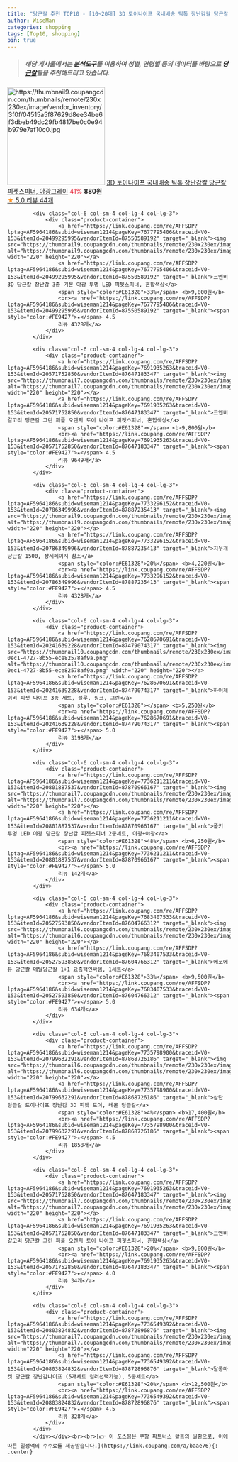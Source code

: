 ```yaml
---
title: "당근칼 추천 TOP10 - [10~20대] 3D 토이나이프 국내배송 틱톡 장난감칼 당근칼 피젯스피너, 야광그레이"
author: WiseMan
categories: shopping
tags: [Top10, shopping]
pin: true
---
```


> ##### 해당 게시물에서는 [**분석도구**](https://itemscout.io/)를 이용하여 **성별**, **연령별** 등의 데이터를 바탕으로 [**당근칼**](https://link.coupang.com/a/baae76)들을 추천해드리고 있습니다.
<div class="container"><div class="row">
            <div class="col-6 col-sm-4 col-lg-4 col-lg-3">
                <div class="product-container">
                    <a href="https://link.coupang.com/re/AFFSDP?lptag=AF5964186&subid=wiseman1214&pageKey=7584769944&traceid=V0-153&itemId=20052459731&vendorItemId=87290592536" target="_blank"><img src="https://thumbnail9.coupangcdn.com/thumbnails/remote/230x230ex/image/vendor_inventory/3f0f/04515a5f87629d8ee34be6f3dbeb49dc29fb4817be0c0e94b979e7af10c0.jpg" alt="https://thumbnail9.coupangcdn.com/thumbnails/remote/230x230ex/image/vendor_inventory/3f0f/04515a5f87629d8ee34be6f3dbeb49dc29fb4817be0c0e94b979e7af10c0.jpg" width="220" height="220"></a>
                    <a href="https://link.coupang.com/re/AFFSDP?lptag=AF5964186&subid=wiseman1214&pageKey=7584769944&traceid=V0-153&itemId=20052459731&vendorItemId=87290592536" target="_blank">3D 토이나이프 국내배송 틱톡 장난감칼 당근칼 피젯스피너, 야광그레이</a>
                    <span style="color:#E61328">41%</span> <b>880원</b>
                    <br><a href="https://link.coupang.com/re/AFFSDP?lptag=AF5964186&subid=wiseman1214&pageKey=7584769944&traceid=V0-153&itemId=20052459731&vendorItemId=87290592536" target="_blank"><span style="color:#FE9427">★</span> 5.0
                    리뷰 44개</a>
                </div>
            </div>
            
            <div class="col-6 col-sm-4 col-lg-4 col-lg-3">
                <div class="product-container">
                    <a href="https://link.coupang.com/re/AFFSDP?lptag=AF5964186&subid=wiseman1214&pageKey=7677795406&traceid=V0-153&itemId=20499295995&vendorItemId=87550589192" target="_blank"><img src="https://thumbnail9.coupangcdn.com/thumbnails/remote/230x230ex/image/vendor_inventory/ea01/e46fd9799a72e3999dd49c3f85c141883dbf9aca338033294d168932a926.jpg" alt="https://thumbnail9.coupangcdn.com/thumbnails/remote/230x230ex/image/vendor_inventory/ea01/e46fd9799a72e3999dd49c3f85c141883dbf9aca338033294d168932a926.jpg" width="220" height="220"></a>
                    <a href="https://link.coupang.com/re/AFFSDP?lptag=AF5964186&subid=wiseman1214&pageKey=7677795406&traceid=V0-153&itemId=20499295995&vendorItemId=87550589192" target="_blank">크앤비 3D 당근칼 장난감 3종 기본 야광 투명 LED 피젯스피너, 혼합색상</a>
                    <span style="color:#E61328">33%</span> <b>9,800원</b>
                    <br><a href="https://link.coupang.com/re/AFFSDP?lptag=AF5964186&subid=wiseman1214&pageKey=7677795406&traceid=V0-153&itemId=20499295995&vendorItemId=87550589192" target="_blank"><span style="color:#FE9427">★</span> 4.5
                    리뷰 4328개</a>
                </div>
            </div>
            
            <div class="col-6 col-sm-4 col-lg-4 col-lg-3">
                <div class="product-container">
                    <a href="https://link.coupang.com/re/AFFSDP?lptag=AF5964186&subid=wiseman1214&pageKey=7691935263&traceid=V0-153&itemId=20571752850&vendorItemId=87647183347" target="_blank"><img src="https://thumbnail7.coupangcdn.com/thumbnails/remote/230x230ex/image/vendor_inventory/dc39/7f2a78e43d4438dfe1e729ac7510952bca42c5fe23e4a39f8a099416f439.jpg" alt="https://thumbnail7.coupangcdn.com/thumbnails/remote/230x230ex/image/vendor_inventory/dc39/7f2a78e43d4438dfe1e729ac7510952bca42c5fe23e4a39f8a099416f439.jpg" width="220" height="220"></a>
                    <a href="https://link.coupang.com/re/AFFSDP?lptag=AF5964186&subid=wiseman1214&pageKey=7691935263&traceid=V0-153&itemId=20571752850&vendorItemId=87647183347" target="_blank">크앤비 갈고리 당근칼 그린 퍼플 오렌지 토이 나이프 피젯스피너, 혼합색상</a>
                    <span style="color:#E61328"></span> <b>9,800원</b>
                    <br><a href="https://link.coupang.com/re/AFFSDP?lptag=AF5964186&subid=wiseman1214&pageKey=7691935263&traceid=V0-153&itemId=20571752850&vendorItemId=87647183347" target="_blank"><span style="color:#FE9427">★</span> 4.5
                    리뷰 9649개</a>
                </div>
            </div>
            
            <div class="col-6 col-sm-4 col-lg-4 col-lg-3">
                <div class="product-container">
                    <a href="https://link.coupang.com/re/AFFSDP?lptag=AF5964186&subid=wiseman1214&pageKey=7733296152&traceid=V0-153&itemId=20786349996&vendorItemId=87887235413" target="_blank"><img src="https://thumbnail9.coupangcdn.com/thumbnails/remote/230x230ex/image/vendor_inventory/93ff/c29d72f51b274d02a9163fc178fb3a9753264f1df02dfa1815563aca95cc.png" alt="https://thumbnail9.coupangcdn.com/thumbnails/remote/230x230ex/image/vendor_inventory/93ff/c29d72f51b274d02a9163fc178fb3a9753264f1df02dfa1815563aca95cc.png" width="220" height="220"></a>
                    <a href="https://link.coupang.com/re/AFFSDP?lptag=AF5964186&subid=wiseman1214&pageKey=7733296152&traceid=V0-153&itemId=20786349996&vendorItemId=87887235413" target="_blank">지우개 당근칼 1500, 상세페이지 참조</a>
                    <span style="color:#E61328">20%</span> <b>4,220원</b>
                    <br><a href="https://link.coupang.com/re/AFFSDP?lptag=AF5964186&subid=wiseman1214&pageKey=7733296152&traceid=V0-153&itemId=20786349996&vendorItemId=87887235413" target="_blank"><span style="color:#FE9427">★</span> 4.5
                    리뷰 4328개</a>
                </div>
            </div>
            
            <div class="col-6 col-sm-4 col-lg-4 col-lg-3">
                <div class="product-container">
                    <a href="https://link.coupang.com/re/AFFSDP?lptag=AF5964186&subid=wiseman1214&pageKey=7628670691&traceid=V0-153&itemId=20241639228&vendorItemId=87479074317" target="_blank"><img src="https://thumbnail10.coupangcdn.com/thumbnails/remote/230x230ex/image/retail/images/2023/10/17/17/1/4ffd46ca-0ec1-4727-8b55-ece82578af9a.png" alt="https://thumbnail10.coupangcdn.com/thumbnails/remote/230x230ex/image/retail/images/2023/10/17/17/1/4ffd46ca-0ec1-4727-8b55-ece82578af9a.png" width="220" height="220"></a>
                    <a href="https://link.coupang.com/re/AFFSDP?lptag=AF5964186&subid=wiseman1214&pageKey=7628670691&traceid=V0-153&itemId=20241639228&vendorItemId=87479074317" target="_blank">하이제이비 피젯 나이프 3종 세트, 블루, 핑크, 그린</a>
                    <span style="color:#E61328"></span> <b>5,250원</b>
                    <br><a href="https://link.coupang.com/re/AFFSDP?lptag=AF5964186&subid=wiseman1214&pageKey=7628670691&traceid=V0-153&itemId=20241639228&vendorItemId=87479074317" target="_blank"><span style="color:#FE9427">★</span> 5.0
                    리뷰 3198개</a>
                </div>
            </div>
            
            <div class="col-6 col-sm-4 col-lg-4 col-lg-3">
                <div class="product-container">
                    <a href="https://link.coupang.com/re/AFFSDP?lptag=AF5964186&subid=wiseman1214&pageKey=7736211211&traceid=V0-153&itemId=20801887537&vendorItemId=87870966167" target="_blank"><img src="https://thumbnail7.coupangcdn.com/thumbnails/remote/230x230ex/image/vendor_inventory/4c12/b42fbb0ee991b0d64d6779c8017ddbc8b0d0f125d25aeb1aad64d4917c35.jpg" alt="https://thumbnail7.coupangcdn.com/thumbnails/remote/230x230ex/image/vendor_inventory/4c12/b42fbb0ee991b0d64d6779c8017ddbc8b0d0f125d25aeb1aad64d4917c35.jpg" width="220" height="220"></a>
                    <a href="https://link.coupang.com/re/AFFSDP?lptag=AF5964186&subid=wiseman1214&pageKey=7736211211&traceid=V0-153&itemId=20801887537&vendorItemId=87870966167" target="_blank">폴키 투명 LED 야광 당근칼 장난감 피젯스피너 2종세트, 야광+야광</a>
                    <span style="color:#E61328">48%</span> <b>6,250원</b>
                    <br><a href="https://link.coupang.com/re/AFFSDP?lptag=AF5964186&subid=wiseman1214&pageKey=7736211211&traceid=V0-153&itemId=20801887537&vendorItemId=87870966167" target="_blank"><span style="color:#FE9427">★</span> 5.0
                    리뷰 142개</a>
                </div>
            </div>
            
            <div class="col-6 col-sm-4 col-lg-4 col-lg-3">
                <div class="product-container">
                    <a href="https://link.coupang.com/re/AFFSDP?lptag=AF5964186&subid=wiseman1214&pageKey=7683407533&traceid=V0-153&itemId=20527593850&vendorItemId=87604766312" target="_blank"><img src="https://thumbnail6.coupangcdn.com/thumbnails/remote/230x230ex/image/vendor_inventory/5326/224bcccef24da1dc39fb8f61f5ffd3255659e59b5dc4a3ce62820ba1f58c.png" alt="https://thumbnail6.coupangcdn.com/thumbnails/remote/230x230ex/image/vendor_inventory/5326/224bcccef24da1dc39fb8f61f5ffd3255659e59b5dc4a3ce62820ba1f58c.png" width="220" height="220"></a>
                    <a href="https://link.coupang.com/re/AFFSDP?lptag=AF5964186&subid=wiseman1214&pageKey=7683407533&traceid=V0-153&itemId=20527593850&vendorItemId=87604766312" target="_blank">에코에듀 당근칼 메탈당근칼 1+1 요즘핵인싸템, 1세트</a>
                    <span style="color:#E61328">33%</span> <b>9,500원</b>
                    <br><a href="https://link.coupang.com/re/AFFSDP?lptag=AF5964186&subid=wiseman1214&pageKey=7683407533&traceid=V0-153&itemId=20527593850&vendorItemId=87604766312" target="_blank"><span style="color:#FE9427">★</span> 5.0
                    리뷰 634개</a>
                </div>
            </div>
            
            <div class="col-6 col-sm-4 col-lg-4 col-lg-3">
                <div class="product-container">
                    <a href="https://link.coupang.com/re/AFFSDP?lptag=AF5964186&subid=wiseman1214&pageKey=7735798900&traceid=V0-153&itemId=20799632291&vendorItemId=87868726186" target="_blank"><img src="https://thumbnail6.coupangcdn.com/thumbnails/remote/230x230ex/image/vendor_inventory/c788/2ae0ea7e0d354b5bf0e93ff1d4dcfb1e268147e52e7e56fd46d56c5868a6.jpg" alt="https://thumbnail6.coupangcdn.com/thumbnails/remote/230x230ex/image/vendor_inventory/c788/2ae0ea7e0d354b5bf0e93ff1d4dcfb1e268147e52e7e56fd46d56c5868a6.jpg" width="220" height="220"></a>
                    <a href="https://link.coupang.com/re/AFFSDP?lptag=AF5964186&subid=wiseman1214&pageKey=7735798900&traceid=V0-153&itemId=20799632291&vendorItemId=87868726186" target="_blank">삼단 당근칼 토이나이프 장난감 3D 피젯 토이, 레몬 당근칼</a>
                    <span style="color:#E61328">4%</span> <b>17,400원</b>
                    <br><a href="https://link.coupang.com/re/AFFSDP?lptag=AF5964186&subid=wiseman1214&pageKey=7735798900&traceid=V0-153&itemId=20799632291&vendorItemId=87868726186" target="_blank"><span style="color:#FE9427">★</span> 4.5
                    리뷰 1858개</a>
                </div>
            </div>
            
            <div class="col-6 col-sm-4 col-lg-4 col-lg-3">
                <div class="product-container">
                    <a href="https://link.coupang.com/re/AFFSDP?lptag=AF5964186&subid=wiseman1214&pageKey=7691935263&traceid=V0-153&itemId=20571752850&vendorItemId=87647183347" target="_blank"><img src="https://thumbnail7.coupangcdn.com/thumbnails/remote/230x230ex/image/vendor_inventory/dc39/7f2a78e43d4438dfe1e729ac7510952bca42c5fe23e4a39f8a099416f439.jpg" alt="https://thumbnail7.coupangcdn.com/thumbnails/remote/230x230ex/image/vendor_inventory/dc39/7f2a78e43d4438dfe1e729ac7510952bca42c5fe23e4a39f8a099416f439.jpg" width="220" height="220"></a>
                    <a href="https://link.coupang.com/re/AFFSDP?lptag=AF5964186&subid=wiseman1214&pageKey=7691935263&traceid=V0-153&itemId=20571752850&vendorItemId=87647183347" target="_blank">크앤비 갈고리 당근칼 그린 퍼플 오렌지 토이 나이프 피젯스피너, 혼합색상</a>
                    <span style="color:#E61328">20%</span> <b>9,800원</b>
                    <br><a href="https://link.coupang.com/re/AFFSDP?lptag=AF5964186&subid=wiseman1214&pageKey=7691935263&traceid=V0-153&itemId=20571752850&vendorItemId=87647183347" target="_blank"><span style="color:#FE9427">★</span> 4.0
                    리뷰 34개</a>
                </div>
            </div>
            
            <div class="col-6 col-sm-4 col-lg-4 col-lg-3">
                <div class="product-container">
                    <a href="https://link.coupang.com/re/AFFSDP?lptag=AF5964186&subid=wiseman1214&pageKey=7736549392&traceid=V0-153&itemId=20803824832&vendorItemId=87872896876" target="_blank"><img src="https://thumbnail7.coupangcdn.com/thumbnails/remote/230x230ex/image/vendor_inventory/f431/79988253710df170f2215750fe609f415f43b8741502e66e42597c6219a6.jpg" alt="https://thumbnail7.coupangcdn.com/thumbnails/remote/230x230ex/image/vendor_inventory/f431/79988253710df170f2215750fe609f415f43b8741502e66e42597c6219a6.jpg" width="220" height="220"></a>
                    <a href="https://link.coupang.com/re/AFFSDP?lptag=AF5964186&subid=wiseman1214&pageKey=7736549392&traceid=V0-153&itemId=20803824832&vendorItemId=87872896876" target="_blank">달콩마켓 당근칼 장난감나이프 (5개세트 컬러선택가능), 5종세트</a>
                    <span style="color:#E61328">20%</span> <b>12,500원</b>
                    <br><a href="https://link.coupang.com/re/AFFSDP?lptag=AF5964186&subid=wiseman1214&pageKey=7736549392&traceid=V0-153&itemId=20803824832&vendorItemId=87872896876" target="_blank"><span style="color:#FE9427">★</span> 4.5
                    리뷰 328개</a>
                </div>
            </div>
            </div></div><br><br>[👉 이 포스팅은 쿠팡 파트너스 활동의 일환으로, 이에 따른 일정액의 수수료를 제공받습니다.](https://link.coupang.com/a/baae76){: .center}